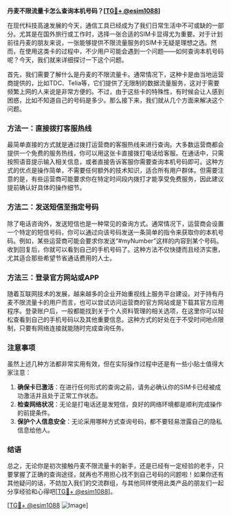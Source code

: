 **丹麦不限流量卡怎么查询本机号码？[[TG💪+ @esim1088](https://t.me/s/esim1088)]**

在现代科技高速发展的今天，通信工具已经成为了我们日常生活中不可或缺的一部分。尤其是在国外旅行或工作时，选择一张合适的SIM卡显得尤为重要。对于计划前往丹麦的朋友来说，一张能够提供不限流量服务的SIM卡无疑是理想之选。然而，在使用这类卡的过程中，不少用户可能会遇到一个问题——如何查询本机号码呢？今天，我们就来详细探讨一下这个问题。

首先，我们需要了解什么是丹麦的不限流量卡。通常情况下，这种卡是由当地运营商提供的，比如TDC、Telia等，它们提供了无限制的数据流量服务，这对于需要频繁上网的人来说是非常方便的。不过，由于这些卡的特殊性，有时候会让人感到困惑，比如不知道自己的号码是多少。那么接下来，我们就从几个方面来解决这个问题。

### 方法一：直接拨打客服热线

最简单直接的方式就是通过拨打运营商的客服热线来进行查询。大多数运营商都会提供一个免费的服务热线，你可以用这张卡直接拨打电话给客服。在通话中，只需按照语音提示输入相关信息，或者直接告诉客服你需要查询本机号码即可。这种方式的优点是操作简单，不需要任何额外的技术知识，适合所有用户群体。但需要注意的是，有些运营商可能要求你在特定时间段内拨打才能享受免费服务，因此建议提前确认好具体的操作细节。

### 方法二：发送短信至指定号码

除了电话咨询外，发送短信也是一种常见的查询方式。通常情况下，运营商会设置一个特定的短信号码，你可以通过向该号码发送一条简单的指令来获取你的本机号码。例如，某些运营商可能会要求你发送“#myNumber”这样的内容到某个号码。收到回复后，你就可以看到自己的手机号码了。这种方法不仅快捷而且经济实惠，尤其适合那些希望节省通话费用的人士。

### 方法三：登录官方网站或APP

随着互联网技术的发展，越来越多的企业开始重视线上服务平台建设。对于持有丹麦不限流量卡的用户而言，也可以尝试访问运营商的官方网站或是下载其官方应用程序。登录账户后，一般都能找到关于个人资料管理的相关选项，在这里你可以轻松查看到自己的手机号码以及其他重要信息。这种方式的好处在于不受时间地点限制，只要有网络连接就能随时完成查询任务。

### 注意事项

虽然上述几种方法都非常实用有效，但在实际操作过程中还是有一些小贴士值得大家注意：

1. **确保卡已激活**：在进行任何形式的查询之前，请务必确认你的SIM卡已经被成功激活并且处于正常工作状态。
2. **检查网络状况**：无论是打电话还是发短信，良好的网络环境都是顺利完成操作的前提条件。
3. **保护个人信息安全**：无论采用哪种方式查询号码，都不要轻易泄露自己的隐私信息给他人。

### 结语

总之，无论你是初次接触丹麦不限流量卡的新手，还是已经有一定经验的老手，只要掌握了正确的查询途径，就再也不用担心找不到自己号码的问题啦！如果你还有其他疑问的话，不妨加入我们的交流群组，与其他同样使用此类产品的朋友们一起分享经验和心得吧[[TG💪+ @esim1088](https://t.me/s/esim1088)]。

[[TG💪+ @esim1088](https://t.me/s/esim1088) ![Image](https://i.postimg.cc/4NQfJmqS/Snipaste-2025-05-13-00-14-12.png)]